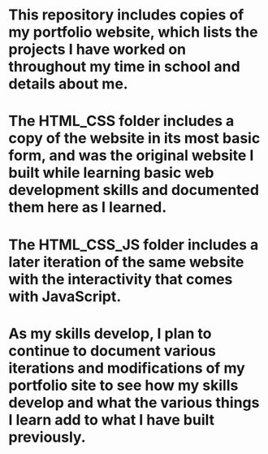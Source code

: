 # This repository includes copies of my portfolio website, which lists the projects I have worked on throughout my time in school and details about me.
#
# The HTML_CSS folder includes a copy of the website in its most basic form, and was the original website I built while learning basic web development skills and documented them here as I learned.
#
# The HTML_CSS_JS folder includes a later iteration of the same website with the interactivity that comes with JavaScript.
#
# As my skills develop, I plan to continue to document various iterations and modifications of my portfolio site to see how my skills develop and what the various things I learn add to what I have built previously.
